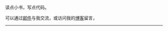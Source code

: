 读点小书，写点代码。

可以通过[邮件](mailto:yingyu5658@yingyu5658.me)与我交流，或访问我的[博客](https://www.yingyu5658.me)留言，

---
